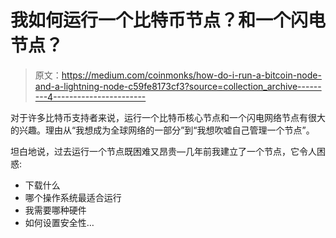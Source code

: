 # 我如何运行一个比特币节点？和一个闪电节点？

> 原文：<https://medium.com/coinmonks/how-do-i-run-a-bitcoin-node-and-a-lightning-node-c59fe8173cf3?source=collection_archive---------4----------------------->

对于许多比特币支持者来说，运行一个比特币核心节点和一个闪电网络节点有很大的兴趣。理由从“我想成为全球网络的一部分”到“我想吹嘘自己管理一个节点”。

坦白地说，过去运行一个节点既困难又昂贵—几年前我建立了一个节点，它令人困惑:

*   下载什么
*   哪个操作系统最适合运行
*   我需要哪种硬件
*   如何设置安全性…